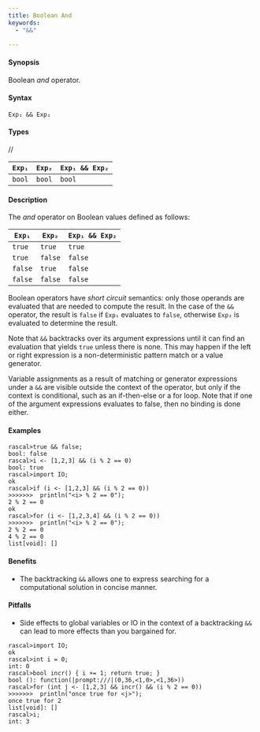 ```yaml
---
title: Boolean And
keywords:
  - "&&"

---
```


#### Synopsis

Boolean _and_ operator.

#### Syntax

`Exp₁ && Exp₂`

#### Types

//

| `Exp₁` | `Exp₂`  | `Exp₁ && Exp₂`  |
| --- | --- | --- |
| `bool`       | `bool`         | `bool`  |


#### Description

The _and_ operator on Boolean values defined as follows:

| `Exp₁` | `Exp₂`  | `Exp₁ && Exp₂`  |
| --- | --- | --- |
| `true`       | `true`         | `true`  |
| `true`       | `false`         | `false`  |
| `false`       | `true`         | `false`  |
| `false`       | `false`         | `false`  |


Boolean operators have _short circuit_ semantics:  only those operands are evaluated that are needed to compute the result. In the case of the `&&` operator, the result is `false` if `Exp₁` evaluates to `false`, otherwise `Exp₂` is evaluated to determine the result.

Note that `&&` backtracks over its argument expressions until it can find an evaluation that yields `true` unless there is none. This may happen if the left or right expression is a non-deterministic pattern match or a value generator.

Variable assignments as a result of matching or generator expressions under a `&&` are visible outside the context of the operator, but only if the context is conditional, such as an if-then-else or a for loop. Note that if one of the argument expressions evaluates to false, then no binding is done either.

#### Examples


```rascal-shell 
rascal>true && false;
bool: false
rascal>i <- [1,2,3] && (i % 2 == 0)
bool: true
rascal>import IO;
ok
rascal>if (i <- [1,2,3] && (i % 2 == 0))
>>>>>>>  println("<i> % 2 == 0");
2 % 2 == 0
ok
rascal>for (i <- [1,2,3,4] && (i % 2 == 0)) 
>>>>>>>  println("<i> % 2 == 0");
2 % 2 == 0
4 % 2 == 0
list[void]: []
```

#### Benefits

*  The backtracking `&&` allows one to express searching for a computational solution in concise manner.

#### Pitfalls

*  Side effects to global variables or IO in the context of a backtracking `&&` can lead to more effects than you bargained for.


```rascal-shell 
rascal>import IO;
ok
rascal>int i = 0;
int: 0
rascal>bool incr() { i += 1; return true; }
bool (): function(|prompt:///|(0,36,<1,0>,<1,36>))
rascal>for (int j <- [1,2,3] && incr() && (i % 2 == 0)) 
>>>>>>>  println("once true for <j>");
once true for 2
list[void]: []
rascal>i;
int: 3
```

